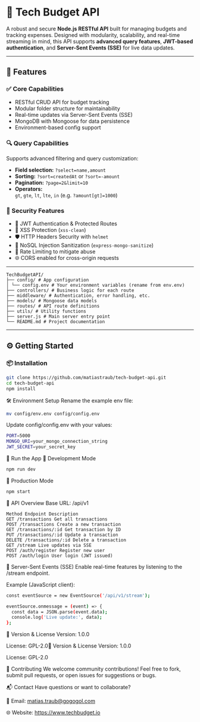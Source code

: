 # 💸 Tech Budget API

A robust and secure **Node.js RESTful API** built for managing budgets and tracking expenses. Designed with modularity, scalability, and real-time streaming in mind, this API supports **advanced query features**, **JWT-based authentication**, and **Server-Sent Events (SSE)** for live data updates.

---

## 🚀 Features

### ✅ Core Capabilities

- RESTful CRUD API for budget tracking
- Modular folder structure for maintainability
- Real-time updates via Server-Sent Events (SSE)
- MongoDB with Mongoose for data persistence
- Environment-based config support

### 🔍 Query Capabilities

Supports advanced filtering and query customization:

- **Field selection:** `?select=name,amount`
- **Sorting:** `?sort=createdAt` or `?sort=-amount`
- **Pagination:** `?page=2&limit=10`
- **Operators:**  
  `gt`, `gte`, `lt`, `lte`, `in` (e.g. `?amount[gt]=1000`)

### 🔐 Security Features

- 🔑 JWT Authentication & Protected Routes
- 🧼 XSS Protection (`xss-clean`)
- 🛡️ HTTP Headers Security with `helmet`
- 🧽 NoSQL Injection Sanitization (`express-mongo-sanitize`)
- 🧊 Rate Limiting to mitigate abuse
- 🌐 CORS enabled for cross-origin requests

---

```
TechBudgetAPI/
├── config/ # App configuration
│ └── config.env # Your environment variables (rename from env.env)
├── controllers/ # Business logic for each route
├── middleware/ # Authentication, error handling, etc.
├── models/ # Mongoose data models
├── routes/ # API route definitions
├── utils/ # Utility functions
├── server.js # Main server entry point
└── README.md # Project documentation
```

---

## ⚙️ Getting Started

### 📦 Installation

```bash
git clone https://github.com/matiastraub/tech-budget-api.git
cd tech-budget-api
npm install
```

🛠️ Environment Setup
Rename the example env file:

```bash
mv config/env.env config/config.env
```

Update config/config.env with your values:

```bash
PORT=5000
MONGO_URI=your_mongo_connection_string
JWT_SECRET=your_secret_key
```

🧪 Run the App
🚧 Development Mode

```bash
npm run dev
```

🚀 Production Mode

```bash
npm start
```

📡 API Overview
Base URL: /api/v1

```
Method Endpoint Description
GET /transactions Get all transactions
POST /transactions Create a new transaction
GET /transactions/:id Get transaction by ID
PUT /transactions/:id Update a transaction
DELETE /transactions/:id Delete a transaction
GET /stream Live updates via SSE
POST /auth/register Register new user
POST /auth/login User login (JWT issued)
```

🔄 Server-Sent Events (SSE)
Enable real-time features by listening to the /stream endpoint.

Example (JavaScript client):

```bash
const eventSource = new EventSource('/api/v1/stream');

eventSource.onmessage = (event) => {
  const data = JSON.parse(event.data);
  console.log('Live update:', data);
};
```

🧾 Version & License
Version: 1.0.0

License: GPL-2.0🧾 Version & License
Version: 1.0.0

License: GPL-2.0

🤝 Contributing
We welcome community contributions!
Feel free to fork, submit pull requests, or open issues for suggestions or bugs.

📬 Contact
Have questions or want to collaborate?

📧 Email: matias.traub@gogogol.com

🌐 Website: https://www.techbudget.io
